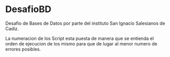 # DesafioBD


Desafio de Bases de Datos por parte del instituto San Ignacio Salesianos de Cadiz.

La numeracion de los Script esta puesta de manera que se entienda el orden de ejecucion de los mismo para que de lugar al menor numero de errores posibles.

